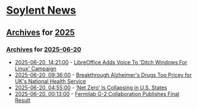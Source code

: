 # [Soylent News](../../../README.md)

## [Archives](../../index.md) for [2025](../index.md)

### [Archives](../../index.md) for [2025-06-20](index.md)

* [2025-06-20, 14:21:00](https://soylentnews.org/article.pl?sid=25/06/19/2327225&from=rss) - [LibreOffice Adds Voice To 'Ditch Windows For Linux' Campaign](https://soylentnews.org/article.pl?sid=25/06/19/2327225&from=rss)
* [2025-06-20, 09:36:00](https://soylentnews.org/article.pl?sid=25/06/19/0919227&from=rss) - [Breakthrough Alzheimer's Drugs Too Pricey for UK's National Health Service](https://soylentnews.org/article.pl?sid=25/06/19/0919227&from=rss)
* [2025-06-20, 04:55:00](https://soylentnews.org/article.pl?sid=25/06/18/1523244&from=rss) - [‘Net Zero’ Is Collapsing in U.S. States](https://soylentnews.org/article.pl?sid=25/06/18/1523244&from=rss)
* [2025-06-20, 00:13:00](https://soylentnews.org/article.pl?sid=25/06/18/1445231&from=rss) - [Fermilab G-2 Collaboration Publishes Final Result](https://soylentnews.org/article.pl?sid=25/06/18/1445231&from=rss)
